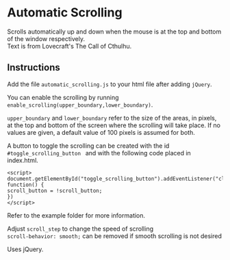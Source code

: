 # Automatic Scrolling
Scrolls automatically up and down when the mouse is at the top and bottom of the window respectively.  
Text is from Lovecraft's The Call of Cthulhu.  
  
## Instructions
Add the file `automatic_scrolling.js` to your html file after adding `jQuery`.

You can enable the scrolling by running `enable_scrolling(upper_boundary,lower_boundary)`.

`upper_boundary` and `lower_boundary` refer to the size of the areas, in pixels, at the top and bottom of the screen where the scrolling will take place. If no values are given, a default value of 100 pixels is assumed for both.  
  
A button to toggle the scrolling can be created with the id `#toggle_scrolling_button ` and with the following code placed in index.html.  
```
<script>  
document.getElementById("toggle_scrolling_button").addEventListener("click", function() {  
scroll_button = !scroll_button;  
})  
</script>  
```


Refer to the example folder for more information.

Adjust `scroll_step` to change the speed of scrolling  
`scroll-behavior: smooth;` can be removed if smooth scrolling is not desired  
  
Uses jQuery.
